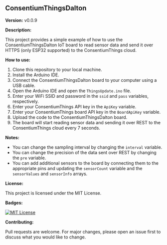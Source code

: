 ## ConsentiumThingsDalton

**Version:** v0.0.9

**Description:**

This project provides a simple example of how to use the ConsentiumThingsDalton IoT board to read sensor data and send it over HTTPS (only ESP32 supported) to the ConsentiumThings cloud.

**How to use:**

1. Clone this repository to your local machine.
2. Install the Arduino IDE.
3. Connect the ConsentiumThingsDalton board to your computer using a USB cable.
4. Open the Arduino IDE and open the `ThingsUpdate.ino` file.
5. Enter your WiFi SSID and password in the `ssid` and `pass` variables, respectively.
6. Enter your ConsentiumThings API key in the `ApiKey` variable.
7. Enter your ConsentiumThings board API key in the `BoardApiKey` variable.
8. Upload the code to the ConsentiumThingsDalton board.
9. The board will start reading sensor data and sending it over REST to the ConsentiumThings cloud every 7 seconds.

**Notes:**

* You can change the sampling interval by changing the `interval` variable.
* You can change the precision of the data sent over REST by changing the `pre` variable.
* You can add additional sensors to the board by connecting them to the appropriate pins and updating the `sensorCount` variable and the `sensorValues` and `sensorInfo` arrays.

**License:**

This project is licensed under the MIT License.

**Badges:**

[![MIT License](https://img.shields.io/badge/license-MIT-blue.svg)](LICENSE)

**Contributing:**

Pull requests are welcome. For major changes, please open an issue first to discuss what you would like to change.
